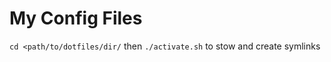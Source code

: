 # My Config Files

```cd <path/to/dotfiles/dir/```
then
```./activate.sh```
to stow and create symlinks


